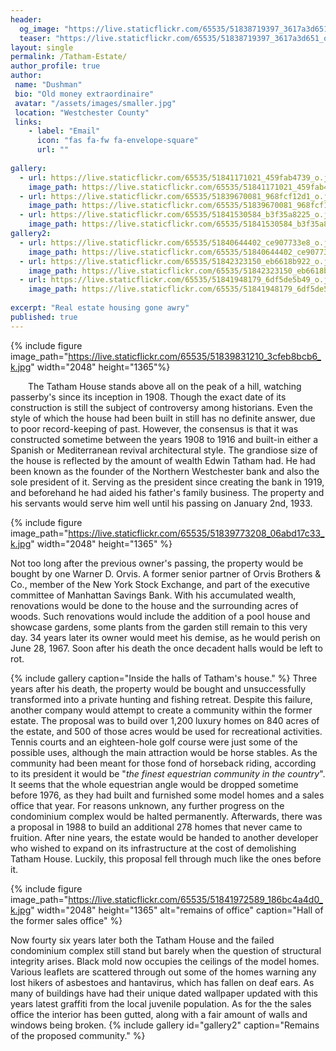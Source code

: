 ```yaml
---
header:
  og_image: "https://live.staticflickr.com/65535/51838719397_3617a3d651_o.jpg"
  teaser: "https://live.staticflickr.com/65535/51838719397_3617a3d651_o.jpg"
layout: single
permalink: /Tatham-Estate/
author_profile: true
author: 
 name: "Dushman"
 bio: "Old money extraordinaire"
 avatar: "/assets/images/smaller.jpg"
 location: "Westchester County"  
 links:
    - label: "Email"
      icon: "fas fa-fw fa-envelope-square"
      url: ""
    
gallery:
  - url: https://live.staticflickr.com/65535/51841171021_459fab4739_o.jpg
    image_path: https://live.staticflickr.com/65535/51841171021_459fab4739_o.jpg
  - url: https://live.staticflickr.com/65535/51839670081_968fcf12d1_o.jpg
    image_path: https://live.staticflickr.com/65535/51839670081_968fcf12d1_o.jpg
  - url: https://live.staticflickr.com/65535/51841530584_b3f35a8225_o.jpg
    image_path: https://live.staticflickr.com/65535/51841530584_b3f35a8225_o.jpg
gallery2:
  - url: https://live.staticflickr.com/65535/51840644402_ce907733e8_o.jpg
    image_path: https://live.staticflickr.com/65535/51840644402_ce907733e8_o.jpg
  - url: https://live.staticflickr.com/65535/51842323150_eb6618b922_o.jpg
    image_path: https://live.staticflickr.com/65535/51842323150_eb6618b922_o.jpg
  - url: https://live.staticflickr.com/65535/51841948179_6df5de5b49_o.jpg
    image_path: https://live.staticflickr.com/65535/51841948179_6df5de5b49_o.jpg
      
excerpt: "Real estate housing gone awry"       
published: true
---
```




{% include figure image_path="https://live.staticflickr.com/65535/51839831210_3cfeb8bcb6_k.jpg" width="2048" height="1365"%}

&emsp;&emsp;The Tatham House stands above all on the peak of a hill, watching passerby's since its inception in 1908. Though the exact date of its construction is still the subject of controversy among historians. Even the style of which the house had been built in still has no definite answer, due to poor record-keeping of past. However, the consensus is that it was constructed sometime between the years 1908 to 1916 and built-in either a Spanish or Mediterranean revival architectural style. The grandiose size of the house is reflected by the amount of wealth Edwin Tatham had. He had been known as the founder of the Northern Westchester bank and also the sole president of it. Serving as the president since creating the bank in 1919, and beforehand he had aided his father's family business. The property and his servants would serve him well until his passing on January 2nd, 1933. 

{% include figure image_path="https://live.staticflickr.com/65535/51839773208_06abd17c33_k.jpg" width="2048" height="1365" %}

Not too long after the previous owner's passing, the property would be bought by one Warner D. Orvis. A former senior partner of Orvis Brothers & Co., member of the New York Stock Exchange, and part of the executive committee of Manhattan Savings Bank. With his accumulated wealth, renovations would be done to the house and the surrounding acres of woods. Such renovations would include the addition of a pool house and showcase gardens, some plants from the garden still remain to this very day. 34 years later its owner would meet his demise, as he would perish on June 28, 1967. Soon after his death the once decadent halls would be left to rot.

{% include gallery caption="Inside the halls of Tatham's house." %}
Three years after his death, the property would be bought and unsuccessfully transformed into a private hunting and fishing retreat. Despite this failure, another company would attempt to create a community within the former estate. The proposal was to build over 1,200 luxury homes on 840 acres of the estate, and 500 of those acres would be used for recreational activities. Tennis courts and an eighteen-hole golf course were just some of the possible uses, although the main attraction would be horse stables. As the community had been meant for those fond of horseback riding, according to its president it would be "*the finest equestrian community in the country*". It seems that the whole equestrian angle would be dropped sometime before 1976, as they had built and furnished some model homes and a sales office that year. For reasons unknown, any further progress on the condominium complex would be halted permanently. Afterwards, there was a proposal in 1988 to build an additional 278 homes that never came to fruition. After nine years, the estate would be handed to another developer who wished to expand on its infrastructure at the cost of demolishing Tatham House. Luckily, this proposal fell through much like the ones before it. 

{% include figure image_path="https://live.staticflickr.com/65535/51841972589_186bc4a4d0_k.jpg" width="2048" height="1365" alt="remains of office" caption="Hall of the former sales office" %}

Now fourty six years later both the Tatham House and the failed condominium complex still stand but barely when the question of structural integrity arises. Black mold now occupies the ceilings of the model homes. Various leaflets are scattered through out some of the homes warning any lost hikers of asbestoes and hantavirus, which has fallen on deaf ears. As many of buildings have had their unique dated wallpaper updated with this years latest graffiti from the local juvenile population. As for the the sales office the interior has been gutted, along with a fair amount of walls and windows being broken. 
{% include gallery id="gallery2" caption="Remains of the proposed community." %}
